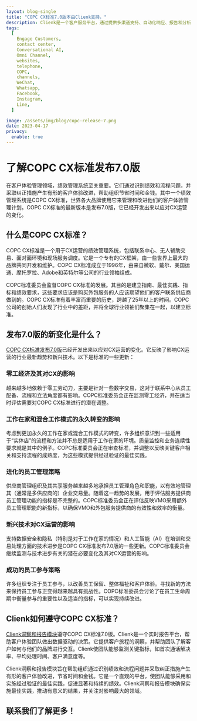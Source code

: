 ```yaml
---
layout: blog-single
title: "COPC CX标准7.0版本由Clienk支持。"
description: Clienk是一个客户服务平台，通过提供多渠道支持、自动化响应、报告和分析以及会话式AI等功能，帮助企业改善客户服务。
tags:
  [
    Engage Customers,
    contact center,
    Conversational AI,
    Omni Channel,
    websites,
    telephone,
    COPC,
    channels,
    WeChat,
    Whatsapp,
    Facebook,
    Instagram,
    Line,
  ]

image: /assets/img/blog/copc-release-7.png
date: 2023-04-17
privacy:
  enable: true
---
```


# 了解COPC CX标准发布7.0版

在客户体验管理领域，绩效管理系统至关重要。它们通过识别绩效和流程问题，并采取纠正措施产生有形的客户体验改进，帮助组织节省时间和金钱。其中一个绩效管理系统是COPC CX标准，世界各大品牌使用它来管理和改进他们的客户体验管理计划。COPC CX标准的最新版本是发布7.0版，它已经开发出来以应对CX运营的变化。

## 什么是COPC CX标准？

COPC CX标准是一个用于CX运营的绩效管理系统，包括联系中心、无人辅助交易、面对面环境和现场服务调度。它是一个专有的CX框架，由一些世界上最大的品牌共同开发和维护。COPC CX标准成立于1996年，由来自微软、戴尔、美国运通、摩托罗拉、Adobe和英特尔等公司的行业领袖组成。

COPC标准委员会监督COPC CX标准的发展。其目的是建立指南、最佳实践、指标和绩效要求，这些要求应该是购买外包服务的人应该期望他们的客户联系供应商做到的。COPC CX标准有着丰富而重要的历史，跨越了25年以上的时间。COPC公司的创始人们发现了行业中的差距，并将全球行业领袖们聚集在一起，以建立标准。

## 发布7.0版的新变化是什么？

[COPC CX标准发布7.0版](https://www.copc.com/copc-standards/)已经开发出来以应对CX运营的变化。它反映了影响CX运营的行业最新趋势和新兴技术。以下是标准的一些更新：

### 零工经济及其对CX的影响

越来越多地依赖于零工劳动力，主要是针对一些数字交易，这对于联系中心从员工配备、流程和立法角度都有影响。COPC标准委员会正在监测零工经济，并在适当时评估需要对COPC CX标准进行的潜在调整。

### 工作在家和混合工作模式的永久转变的影响

考虑到更加永久的工作在家或混合工作模式的转变，许多组织意识到一些适用于“实体店”的流程和方法并不总是适用于工作在家的环境。质量监控和业务连续性要求就是其中的例子。COPC标准委员会正在审查标准，并调整以反映关键客户相关和支持流程的成熟度，为这些模式提供经过验证的最佳实践。

### 进化的员工管理策略

供应商管理组织及其共享服务越来越多地承担员工管理角色和职能，以有效地管理其（通常是多供应商的）企业交易量。随着这一趋势的发展，用于评估服务提供商员工管理功能的指标是不完整的。COPC标准委员会正在评估反映VMO采用额外员工管理职能的新指标，以确保VMO和外包服务提供商的有效性和效率的衡量。

### 新兴技术对CX运营的影响

支持数据安全和隐私（特别是对于工作在家的情况）和人工智能（AI）在培训和交易处理方面的技术进步是COPC CX标准发布7.0版的一些更新。COPC标准委员会继续监测与技术进步有关的潜在必要变化及其对CX运营的影响。

### 成功的员工参与策略

许多组织专注于员工参与，以改善员工保留、整体福祉和客户体验。寻找新的方法来保持员工参与正变得越来越具有挑战性。COPC标准委员会讨论了在员工生命周期中衡量参与的重要性以及适当的指标，可以实现持续改进。

## Clienk如何遵守COPC CX标准？

[Clienk洞察和报告模块](https://clienk.cn/real-time-reporting/)遵守COPC CX标准7.0版。Clienk是一个实时报告平台，帮助客户体验团队做出数据驱动的决策。它提供客户旅程的洞察，并帮助团队了解客户如何与他们的品牌进行交互。Clienk使团队能够监测关键指标，如首次通话解决率、平均处理时间、客户满意度等。

Clienk洞察和报告模块旨在帮助组织通过识别绩效和流程问题并采取纠正措施产生有形的客户体验改进，节省时间和金钱。它是一个直观的平台，使团队能够采用和实施经过验证的最佳实践，促进显著和持续的绩效。Clienk洞察和报告模块确保实施最佳实践，推动有意义的结果，并关注对影响最大的领域。

## 联系我们了解更多！